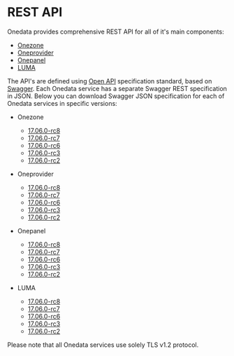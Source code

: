 # REST API

Onedata provides comprehensive REST API for all of it's main components:
* [Onezone](onezone/overview.md)
* [Oneprovider](oneprovider/overview.md)
* [Onepanel](onepanel/overview.md)
* [LUMA](luma/overview.md)

The API's are defined using [Open API](https://openapis.org/) specification
standard, based on [Swagger](http://swagger.io/). Each Onedata service has a
separate Swagger REST specification in JSON. Below you can download Swagger
JSON specification for each of Onedata services in specific versions:

* Onezone
    * [17.06.0-rc8](../../swagger/17.06.0-rc8/onezone/swagger.json)
    * [17.06.0-rc7](../../swagger/17.06.0-rc7/onezone/swagger.json)
    * [17.06.0-rc6](../../swagger/17.06.0-rc6/onezone/swagger.json)
    * [17.06.0-rc3](../../swagger/17.06.0-rc3/onezone/swagger.json)
    * [17.06.0-rc2](../../swagger/17.06.0-rc2/onezone/swagger.json)

* Oneprovider
    * [17.06.0-rc8](../../swagger/17.06.0-rc8/onezone/swagger.json)
    * [17.06.0-rc7](../../swagger/17.06.0-rc7/onezone/swagger.json)
    * [17.06.0-rc6](../../swagger/17.06.0-rc6/onezone/swagger.json)
    * [17.06.0-rc3](../../swagger/17.06.0-rc3/onezone/swagger.json)
    * [17.06.0-rc2](../../swagger/17.06.0-rc2/onezone/swagger.json)

* Onepanel
    * [17.06.0-rc8](../../swagger/17.06.0-rc8/onezone/swagger.json)
    * [17.06.0-rc7](../../swagger/17.06.0-rc7/onezone/swagger.json)
    * [17.06.0-rc6](../../swagger/17.06.0-rc6/onezone/swagger.json)
    * [17.06.0-rc3](../../swagger/17.06.0-rc3/onezone/swagger.json)
    * [17.06.0-rc2](../../swagger/17.06.0-rc2/onezone/swagger.json)

* LUMA
    * [17.06.0-rc8](../../swagger/17.06.0-rc8/onezone/swagger.json)
    * [17.06.0-rc7](../../swagger/17.06.0-rc7/onezone/swagger.json)
    * [17.06.0-rc6](../../swagger/17.06.0-rc6/onezone/swagger.json)
    * [17.06.0-rc3](../../swagger/17.06.0-rc3/onezone/swagger.json)
    * [17.06.0-rc2](../../swagger/17.06.0-rc2/onezone/swagger.json)


Please note that all Onedata services use solely TLS v1.2 protocol.
